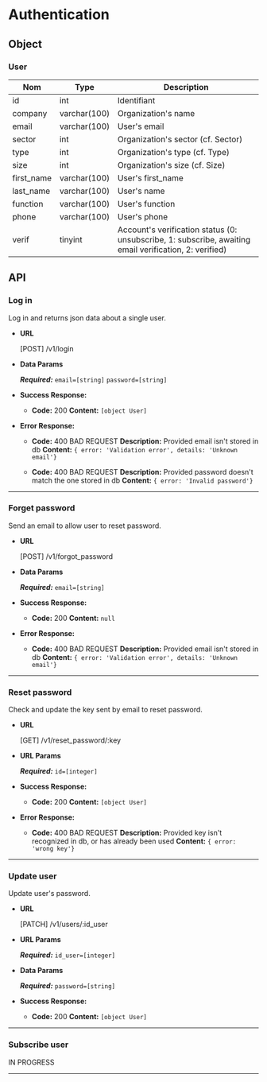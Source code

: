 # Authentication

## Object

### User

**Nom**               | **Type**      | **Description** 
----------------------|-------------  |-------------------
id                    | int           | Identifiant
company               | varchar(100)  | Organization's name
email                 | varchar(100)  | User's email
sector                | int           | Organization's sector (cf. Sector)
type                  | int           | Organization's type (cf. Type)
size                  | int           | Organization's size (cf. Size)
first_name            | varchar(100)  | User's first_name
last_name             | varchar(100)  | User's name
function              | varchar(100)  | User's function
phone                 | varchar(100)  | User's phone
verif                 | tinyint       | Account's verification status (0: unsubscribe, 1: subscribe, awaiting email verification, 2: verified)

## API

### Log in

  Log in and returns json data about a single user.

* **URL**

  [POST] /v1/login

* **Data Params**

  ***Required:***
   `email=[string]`
   `password=[string]`

* **Success Response:**

  * **Code:** 200
    **Content:** `[object User]`
 
* **Error Response:**

  * **Code:** 400 BAD REQUEST 
    **Description:** Provided email isn't stored in db 
    **Content:** `{ error: 'Validation error', details: 'Unknown email'}`

  * **Code:** 400 BAD REQUEST
    **Description:** Provided password doesn't match the one stored in db
    **Content:** `{ error: 'Invalid password'}`
---

### Forget password

  Send an email to allow user to reset password.

* **URL**

  [POST] /v1/forgot_password

* **Data Params**

  ***Required:***
   `email=[string]`

* **Success Response:**

  * **Code:** 200
    **Content:** `null`
 
* **Error Response:**

  * **Code:** 400 BAD REQUEST
    **Description:** Provided email isn't stored in db
    **Content:** `{ error: 'Validation error', details: 'Unknown email'}`
---

### Reset password

  Check and update the key sent by email to reset password. 

* **URL**

  [GET] /v1/reset_password/:key

*  **URL Params**

   ***Required:***
   `id=[integer]`

* **Success Response:**

  * **Code:** 200 
    **Content:** `[object User]`
 
* **Error Response:**

  * **Code:** 400 BAD REQUEST 
    **Description:** Provided key isn't recognized in db, or has already been used
    **Content:** `{ error: 'wrong key'}`
---

### Update user
  Update user's password.

* **URL**

  [PATCH] /v1/users/:id_user

*  **URL Params**

   ***Required:***
   `id_user=[integer]`

* **Data Params**

  ***Required:***
   `password=[string]`

* **Success Response:**

  * **Code:** 200
    **Content:** `[object User]`

---

### Subscribe user

IN PROGRESS

---